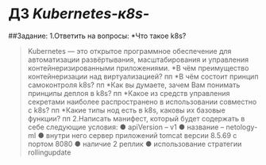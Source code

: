 # ДЗ *Kubernetes-к8s-*

##Задание:
1.Ответить на вопросы:
*Что такое k8s?
> Kubernetes — это открытое программное обеспечение для автоматизации развёртывания, масштабирования и управления контейнеризированными приложениями.
*В чём преимущество контейнеризации над виртуализацией?
>пп
*В чём состоит принцип самоконтроля k8s?
>пп
*Как вы думаете, зачем Вам понимать принципы деплоя в k8s?
>пп
*Какое из средств управления секретами наиболее распространено в использовании совместно с k8s?
>пп
*Какие типы нод есть в k8s, каковы их базовые функции?
>пп
2.Написать манифест, который будет содержать в себе следующие условия: ● apiVersion – v1 ● название – netology-ml ● внутри него сервер приложений tomcat версии 8.5.69 с портом 8080 ● наличие 2 реплик ● использование стратегии rollingupdate





